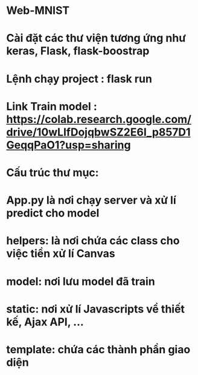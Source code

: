 # Web-MNIST

# Cài đặt các thư viện tương ứng như keras, Flask, flask-boostrap
# Lệnh chạy project : flask run
# Link Train model : https://colab.research.google.com/drive/10wLIfDojqbwSZ2E6I_p857D1GeqqPaO1?usp=sharing

# Cấu trúc thư mục: 
  # App.py là nơi chạy server và xử lí predict cho model
  # helpers: là nơi chứa các class cho việc tiền xử lí Canvas
  # model: nơi lưu model đã train
  # static: nơi xử lí Javascripts về thiết kế, Ajax API, ...
  # template: chứa các thành phần giao diện
